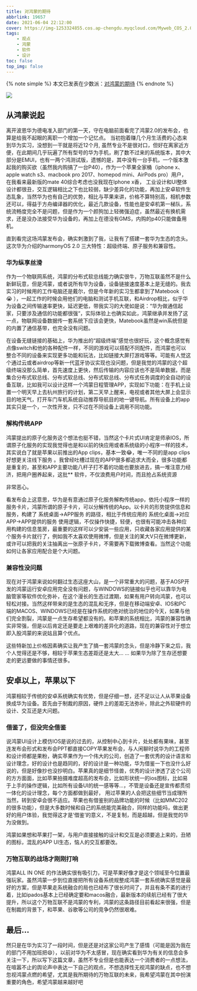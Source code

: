 ```yaml
---
title: 对鸿蒙的期待
abbrlink: 19657
date: 2021-06-04 22:12:00
cover: https://img-1253324855.cos.ap-chengdu.myqcloud.com/Myweb_COS_2.0/img/hw.jpg
tags:
    - 观点
    - 鸿蒙
    - 软件
    - 设计
toc: false
top_img: false
---
```

{% note simple %}
本文已发表在少数派：[对鸿蒙的期待](https://sspai.com/post/67167) 
{% endnote %}

![](https://img-1253324855.cos.ap-chengdu.myqcloud.com/picgo/gif_harmonyos_shebeizhineng-0531.gif)

## 从鸿蒙说起

离开波恩华为德电准入部门的第一天，守在电脑前面看完了鸿蒙2.0的发布会，也算是给我不起眼的离职一个增加一个记忆点。 当初抱着赚几个月生活费的心态来到华为实习，没想到一干就是将近12个月, 虽然专业不是很对口，但好在离家近方便，在此期间几乎玩遍了所有型号的华为手机，刷了数不过来的系统版本，其中大部分是EMUI，也有一两个鸿测试版，遗憾的是，其中没有一台手机，一个版本激起我的购买欲（虽然我内购搞了一台P40），作为一个苹果全家桶（iphone x、 apple watch s3、macbook pro 2017、homepod mini、AirPods pro）用户，在我看来最新版的mate 40综合考虑也没我现在Iphone x香， 工业设计和UI整体设计都很丑，交互逻辑相比之下也比较弱，缺少差异化的功能，再加上安卓软件生态乱象，当然华为也有自己的优势，相比与苹果来讲，价格不算特别高，相机参数还可以，得益于方舟编译器的优化，最近几款设备，性能也是安卓机第一梯队，系统流畅度完全不是问题，但是作为一个颜狗加上轻微强迫症，虽然最近有换机需求，还是没办法接受华为设备的，再加上在德没有GMS，内购的p40只能做备用机。

直到看完这场鸿蒙发布会，确实刺激到了我，让我有了搭建一套华为生态的念头。这次华为介绍的harmonyOS 2.0 三大特性：超级终端、原子服务和兼容性。

### 华为纵享丝滑

作为一个物联网系统，鸿蒙的分布式软总线能力确实很牛，万物互联虽然不是什么新鲜玩意，但是鸿蒙，或者说所有华为设备，设备链接速度基本上是无缝的。我去实习的时候用的工作电脑还是戴尔，但是今年新的实习生都拿到了Matebook（ 😭  ），一起工作的时候会用他们的电脑和测试手机互联，和Airdrop相比，似乎华为设备之间传输速率更快，延迟更低，带我实习的大佬如是说：“华为做通信起家，只要涉及通信的功能都很强“，实际体验上也确实如此，鸿蒙继承并发扬了这一点，物联网设备数据传一套系统下应该会更快，Matebook虽然是win系统但是的内置了通信基带，也完全没有问题。

在设备无缝链接的基础上，华为推出的“超级终端”感觉也很好玩，这个概念感觉有点像switch和他的各种配件一样，不同的游戏可以搭配不同配件，而鸿蒙也可以整合不同的设备来实现更多功能和玩法，比如链接大屏打游戏等等。可能有人觉这个通过云或者airdrop等新一代蓝牙协议实现也没问题，但是我觉的鸿蒙的这个超级终端没那么简单，首先速度上更快，然后传输的内容应该也不是简单数据，而是集合分布式软总线、分布式软总线、分布式软总线、分布式任务调度的全自动的设备互联，比如我可以设计这样一个鸿蒙日程管理APP，实现如下功能：在手机上设置一个明天早上去杭州旅行的计划，第二天早上醒来，电视或者其他大屏上会显示目的地天气，打开车门车机系统自动推荐导航目的地一键导航。所有设备上的app其实只是一个，一次性开发，只不过在不同设备上调用不同功能。

### 解构传统APP

鸿蒙提出的原子化服务这个想法也挺不错，当然这个卡片式UI肯定是师承IOS，所谓原子化服务的实现我觉得也是和以前的快应用或者系统级的小程序一样的技术，其实说白了就是苹果以前推出的App clips，基本一致😂，唯一不同的是app clips好想更关注线下服务 。我曾经吐槽过现在的APP很多都追求大而全，很多功能都是重复的，甚至和APP主要功能八杆子打不着的功能也要放进去，搞一堆注意力经济，把用户圈养起来，这批** 软件，不仅浪费用户时间，而且抢占系统资源

非常恶心。

看发布会上这意思，华为是有意通过原子化服务解构传统app，依托小程序一样的服务卡片，鸿蒙所谓的原子卡片，可以分解传统的App。以卡片的形势提供信息和服务，构建了 系统桌面→APP服务 的路径，相比于传统应用的 系统化桌面→对应APP→APP提供的服务 使用逻辑，不仅操作快捷，轻便，也很有可能冲击各种应用构建的信息茧房，最重要的这样可以少安装一些应用，只收藏各家应用提供的某个服务卡片就行了，例如我不太喜欢使用微博，但是关注的某大V只在微博更新，或许可以把我的关注抽离出一张原子卡片，不需要再下载微博查看。当然这个功能如何让各家应用配合是个大问题。

### 兼容性没问题

现在对于鸿蒙来说如何翻过生态这座大山，是一个非常重大的问题，基于AOSP开发的鸿蒙运行安卓应用完全没有问题，与WINDOWS的链接似乎也可以靠华为电脑管家等软件优化弥补，在这个漫长的生态过渡期，如果有用户转向鸿蒙，也可以轻松对接。当然这样带来的是生态的混乱和无序，但是在移动端安卓、IOS和PC端的MACOS、WINDOWS已经是在操作系统的绝对统治的地位的今天，如果与他们完全割裂，鸿蒙是一点生存希望都没有的。和苹果的系统相比，鸿蒙的兼容性确实非常强，但是以后肯定还是要走上艰难的差异化的道路，现在的兼容性对于想立即入股鸿蒙的来说姑且算个优点。

这些特新加上价格因素确实让我产生了搞一套鸿蒙的念头，但是冷静下来之后，我个人觉得还是不够，相较于苹果生态差距还是太大... ... 如果华为除了生存还想要走的更远要做的事情还很多。

## 安卓以上，苹果以下

鸿蒙相较于传统的安卓系统确实有优势，但是仔细一想，还不足以让人从苹果设备换成华为设备。首先由于制裁的原因，硬件上的差距无法弥补，除此之外软硬件的设计、交互还是大问题。

### 借鉴了，但没完全借鉴

说鸿蒙UI设计上模仿IOS是说的过去的，从控制中心到卡片，处处都有果味，甚至连发布会形式和发布会PPT都直接COPY苹果发布会，与人闲聊时说华为的工程师和设计师都是果粉，确实苹果作为一个伟大的公司，创造了一套优秀的设计语言和设计理念，好的设计也是趋同的，好的设计是一种功能，华为借鉴一下也没什么好说的，但是好像抄也没抄明白。苹果真的是细节怪兽，优秀的设计渗透了这个公司的方方面面，比如苹果拍摄难度超高的发布会，比如形状统一的ios图标，比如易于上手的操作逻辑，比如所有设备UI的统一感等等...，不管是设备还是宣传都贯彻一体化的设计理念，每个方面都做到最好， 用过苹果的人会把这些细节当成理所当然，转到安卓会很不适应。苹果也有借鉴别的品牌功能的时候（比如MMC202的很多功能），但是大多数时候和自己的系统能完美融合，同样的功能吗，做出更好的用户体验，我觉得这才是‘借鉴’的意义，不是复制，而是超越，但是我觉的华为没做到。

鸿蒙如果想和苹果打一架，与用户直接接触的设计和交互是必须要追上来的，丑陋的图标，混乱的APP UI生态，恼人的交互都要改。

### 万物互联的战场才刚刚打响

鸿蒙ALL IN ONE 的作法确实很有吸引力，可是苹果好像才是这个领域至今位置最强玩家。虽然鸿蒙一步到位直接把所有设备系统规整成鸿蒙一套系统确实感觉是最好的方案，但是苹果走系统融合的局也已经布了很长时间了，并且有条不紊的进行着，比如ipados基本上已经确定要和macos融合，最新版本的续航已经有了很大提升，所以这个万物互联不是鸿蒙的专利，鸿蒙的这条路径目前看起来很强，但是在制裁的背景下，和苹果、谷歌等公司的竞争仍然很艰难。

## 最后...

然只是在华为实习了一段时间，但是还是对这家公司产生了感情（可能是因为我在的部门不用加班把😄），以前对华为不太感冒，现在确实看到华为有关的信息会多关注一下，所以写下这篇文章，虽然不专业但是也能表达一个消费者的一点想法，在喧嚣不止的舆论声中表达一下自己的观点，不想选择性无视鸿蒙的缺点，也不想忽视鸿蒙点燃的希望，尤其是我所期待的万物互联的未来，我希望鸿蒙在其中扮演重要的角色，希望鸿蒙越来越好吧